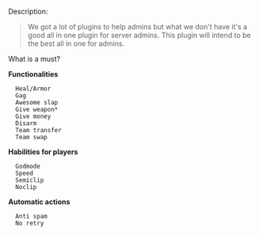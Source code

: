 Description:
> We got a lot of plugins to help admins but what we don't have it's a good all in one plugin for server admins.
> This plugin will intend to be the best all in one for admins.

What is a must?

**Functionalities**
```
  Heal/Armor
  Gag
  Awesome slap
  Give weapon*
  Give money
  Disarm
  Team transfer
  Team swap
```

**Habilities for players**
```
  Godmode
  Speed
  Semiclip
  Noclip
```

**Automatic actions**
```
  Anti spam
  No retry
```